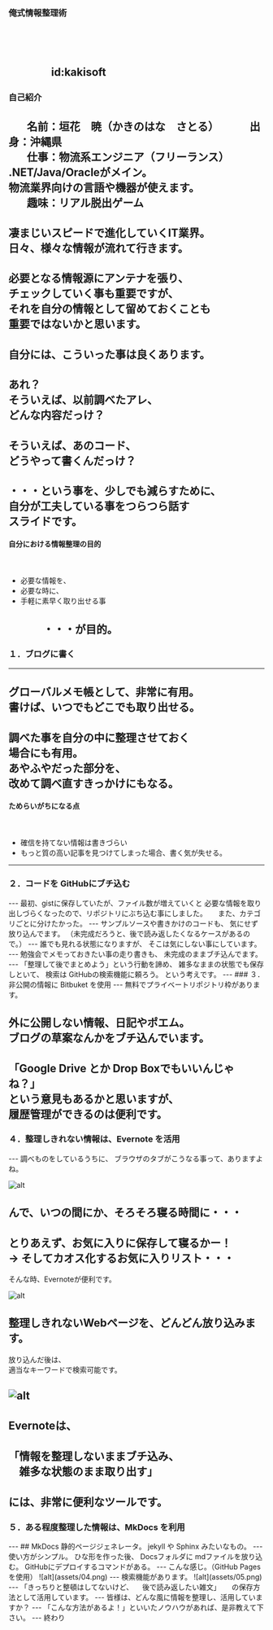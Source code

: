 ### 俺式情報整理術
　
　  
　  
　　　　id:kakisoft
---
### 自己紹介  
　  
**名前**：垣花　暁（かきのはな　さとる）    
　  
**出身**：沖縄県  
　  
**仕事**：物流系エンジニア（フリーランス）  
.NET/Java/Oracleがメイン。  
物流業界向けの言語や機器が使えます。  
　  
**趣味**：リアル脱出ゲーム
---
凄まじいスピードで進化していくIT業界。  
日々、様々な情報が流れて行きます。
---
必要となる情報源にアンテナを張り、  
チェックしていく事も重要ですが、  
それを自分の情報として留めておくことも  
重要ではないかと思います。
---
自分には、こういった事は良くあります。
---
あれ？  
そういえば、以前調べたアレ、  
どんな内容だっけ？
---
そういえば、あのコード、  
どうやって書くんだっけ？
---
・・・という事を、少しでも減らすために、  
自分が工夫している事をつらつら話す  
スライドです。
---
#### 自分における情報整理の目的
　　　
 * 必要な情報を、
 * 必要な時に、
 * 手軽に素早く取り出せる事

　　　
・・・が目的。
---
### １．ブログに書く
---
グローバルメモ帳として、非常に有用。  
書けば、いつでもどこでも取り出せる。  
　  
調べた事を自分の中に整理させておく  
場合にも有用。  
あやふやだった部分を、  
改めて調べ直すきっかけにもなる。
---
#### ためらいがちになる点

　  
 * 確信を持てない情報は書きづらい
 * もっと質の高い記事を見つけてしまった場合、書く気が失せる。
---
<h3 style="text-transform:none;">２．コードを GitHubにブチ込む</h3>
---
最初、gistに保存していたが、ファイル数が増えていくと
必要な情報を取り出しづらくなったので、リポジトリにぶち込む事にしました。  
　  
また、カテゴリごとに分けたかった。  
---
サンプルソースや書きかけのコードも、  
気にせず放り込んでます。  
（未完成だろうと、後で読み返したくなるケースがあるので。）
---
誰でも見れる状態になりますが、  
そこは気にしない事にしています。
---
勉強会でメモっておきたい事の走り書きも、  
未完成のままブチ込んでます。  
---
「整理して後でまとめよう」という行動を諦め、  
雑多なままの状態でも保存しといて、  
検索は GitHubの検索機能に頼ろう。  
という考えです。
---
### ３．非公開の情報に Bitbuket を使用
---
無料でプライベートリポジトリ枠があります。

外に公開しない情報、日記やポエム。  
ブログの草案なんかをブチ込んでいます。
---
「Google Drive とか Drop Boxでもいいんじゃね？」  
という意見もあるかと思いますが、  
履歴管理ができるのは便利です。
---
<h3 style="text-transform:none;">４．整理しきれない情報は、Evernote を活用</h3>
---
調べものをしているうちに、  
ブラウザのタブがこうなる事って、ありますよね。

![alt](assets/01.png)

んで、いつの間にか、そろそろ寝る時間に・・・
---
とりあえず、お気に入りに保存して寝るかー！
　  
→ そしてカオス化するお気に入りリスト・・・
---
そんな時、Evernoteが便利です。

![alt](assets/02.png)

整理しきれないWebページを、どんどん放り込みます。
---
放り込んだ後は、  
適当なキーワードで検索可能です。

![alt](assets/03.png)
---
Evernoteは、  
　  
「情報を整理しないままブチ込み、  
　雑多な状態のまま取り出す」  
　  
には、非常に便利なツールです。
---
<h3 style="text-transform:none;">５．ある程度整理した情報は、MkDocs を利用</h3>
---
## MkDocs
静的ページジェネレータ。
jekyll や Sphinx みたいなもの。
---
使い方がシンプル。
ひな形を作った後、
Docsフォルダに mdファイルを放り込む。
GitHubにデプロイするコマンドがある。
---
こんな感じ。（GitHub Pagesを使用）
![alt](assets/04.png)
---
検索機能があります。
![alt](assets/05.png)
---
「きっちりと整頓はしてないけど、
　後で読み返したい雑文」
　  
の保存方法として活用しています。
---
皆様は、どんな風に情報を整理し、活用していますか？
---
「こんな方法があるよ！」といいたノウハウがあれば、是非教えて下さい。
---
終わり


